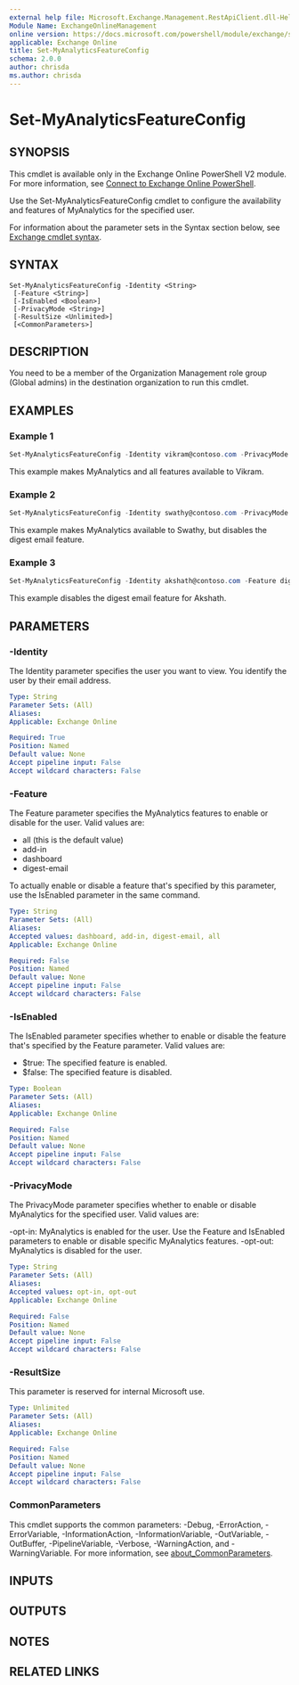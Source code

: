 ```yaml
---
external help file: Microsoft.Exchange.Management.RestApiClient.dll-Help.xml
Module Name: ExchangeOnlineManagement
online version: https://docs.microsoft.com/powershell/module/exchange/set-myanalyticsfeatureconfig
applicable: Exchange Online
title: Set-MyAnalyticsFeatureConfig
schema: 2.0.0
author: chrisda
ms.author: chrisda
---
```


# Set-MyAnalyticsFeatureConfig

## SYNOPSIS
This cmdlet is available only in the Exchange Online PowerShell V2 module. For more information, see [Connect to Exchange Online PowerShell](https://docs.microsoft.com/powershell/exchange/connect-to-exchange-online-powershell).

Use the Set-MyAnalyticsFeatureConfig cmdlet to configure the availability and features of MyAnalytics for the specified user.

For information about the parameter sets in the Syntax section below, see [Exchange cmdlet syntax](https://docs.microsoft.com/powershell/exchange/exchange-cmdlet-syntax).

## SYNTAX

```
Set-MyAnalyticsFeatureConfig -Identity <String>
 [-Feature <String>]
 [-IsEnabled <Boolean>]
 [-PrivacyMode <String>]
 [-ResultSize <Unlimited>]
 [<CommonParameters>]
```

## DESCRIPTION
You need to be a member of the Organization Management role group (Global admins) in the destination organization to run this cmdlet.

## EXAMPLES

### Example 1
```powershell
Set-MyAnalyticsFeatureConfig -Identity vikram@contoso.com -PrivacyMode opt-in
```

This example makes MyAnalytics and all features available to Vikram.

### Example 2
```powershell
Set-MyAnalyticsFeatureConfig -Identity swathy@contoso.com -PrivacyMode opt-in -Feature digest-email -IsEnabled $false
```

This example makes MyAnalytics available to Swathy, but disables the digest email feature.

### Example 3
```powershell
Set-MyAnalyticsFeatureConfig -Identity akshath@contoso.com -Feature digest-email -IsEnabled $false
```

This example disables the digest email feature for Akshath.

## PARAMETERS

### -Identity
The Identity parameter specifies the user you want to view. You identify the user by their email address.

```yaml
Type: String
Parameter Sets: (All)
Aliases:
Applicable: Exchange Online

Required: True
Position: Named
Default value: None
Accept pipeline input: False
Accept wildcard characters: False
```

### -Feature
The Feature parameter specifies the MyAnalytics features to enable or disable for the user. Valid values are:

- all (this is the default value)
- add-in
- dashboard
- digest-email

To actually enable or disable a feature that's specified by this parameter, use the IsEnabled parameter in the same command.

```yaml
Type: String
Parameter Sets: (All)
Aliases:
Accepted values: dashboard, add-in, digest-email, all
Applicable: Exchange Online

Required: False
Position: Named
Default value: None
Accept pipeline input: False
Accept wildcard characters: False
```

### -IsEnabled
The IsEnabled parameter specifies whether to enable or disable the feature that's specified by the Feature parameter. Valid values are:

- $true: The specified feature is enabled.
- $false: The specified feature is disabled.

```yaml
Type: Boolean
Parameter Sets: (All)
Aliases:
Applicable: Exchange Online

Required: False
Position: Named
Default value: None
Accept pipeline input: False
Accept wildcard characters: False
```

### -PrivacyMode
The PrivacyMode parameter specifies whether to enable or disable MyAnalytics for the specified user. Valid values are:

-opt-in: MyAnalytics is enabled for the user. Use the Feature and IsEnabled parameters to enable or disable specific MyAnalytics features.
-opt-out: MyAnalytics is disabled for the user.

```yaml
Type: String
Parameter Sets: (All)
Aliases:
Accepted values: opt-in, opt-out
Applicable: Exchange Online

Required: False
Position: Named
Default value: None
Accept pipeline input: False
Accept wildcard characters: False
```

### -ResultSize
This parameter is reserved for internal Microsoft use.

```yaml
Type: Unlimited
Parameter Sets: (All)
Aliases:
Applicable: Exchange Online

Required: False
Position: Named
Default value: None
Accept pipeline input: False
Accept wildcard characters: False
```

### CommonParameters
This cmdlet supports the common parameters: -Debug, -ErrorAction, -ErrorVariable, -InformationAction, -InformationVariable, -OutVariable, -OutBuffer, -PipelineVariable, -Verbose, -WarningAction, and -WarningVariable. For more information, see [about_CommonParameters](https://go.microsoft.com/fwlink/p/?LinkID=113216).

## INPUTS

###  

## OUTPUTS

###  

## NOTES

## RELATED LINKS
